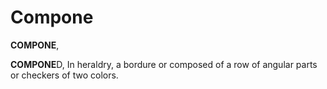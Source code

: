 # Compone

**COMPONE**,

**COMPONE**D, In heraldry, a bordure or composed of a row of angular parts or checkers of two colors.